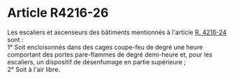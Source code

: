 # Article R4216-26

  
Les escaliers et ascenseurs des bâtiments mentionnés à l'article [R. 4216-24][1] sont :   
1° Soit encloisonnés dans des cages coupe-feu de degré une heure comportant des portes pare-flammes de degré demi-heure et, pour les escaliers, un dispositif de désenfumage en partie supérieure ;   
2° Soit à l'air libre.

 [1]: /affichCodeArticle.do?cidTexte=LEGITEXT000006072050&idArticle=LEGIARTI000018488816&dateTexte=&categorieLien=cid